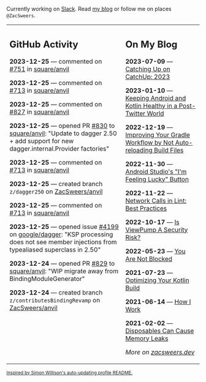 Currently working on [Slack](https://slack.com/). Read [my blog](https://zacsweers.dev/) or follow me on places `@ZacSweers`.

<table><tr><td valign="top" width="60%">

## GitHub Activity
<!-- githubActivity starts -->
**2023-12-25** — commented on [#751](https://github.com/square/anvil/issues/751#issuecomment-1869067467) in [square/anvil](https://github.com/square/anvil)

**2023-12-25** — commented on [#713](https://github.com/square/anvil/pull/713#issuecomment-1868829611) in [square/anvil](https://github.com/square/anvil)

**2023-12-25** — commented on [#827](https://github.com/square/anvil/pull/827#issuecomment-1868828946) in [square/anvil](https://github.com/square/anvil)

**2023-12-25** — opened PR [#830](https://github.com/square/anvil/pull/830) to [square/anvil](https://github.com/square/anvil): "Update to dagger 2.50 + add support for new dagger.internal.Provider factories"

**2023-12-25** — commented on [#713](https://github.com/square/anvil/pull/713#issuecomment-1868827395) in [square/anvil](https://github.com/square/anvil)

**2023-12-25** — created branch `z/dagger250` on [ZacSweers/anvil](https://github.com/ZacSweers/anvil)

**2023-12-25** — commented on [#713](https://github.com/square/anvil/pull/713#issuecomment-1868811834) in [square/anvil](https://github.com/square/anvil)

**2023-12-25** — opened issue [#4199](https://github.com/google/dagger/issues/4199) on [google/dagger](https://github.com/google/dagger): "KSP processing does not see member injections from typealiased superclass in 2.50"

**2023-12-24** — opened PR [#829](https://github.com/square/anvil/pull/829) to [square/anvil](https://github.com/square/anvil): "WIP migrate away from BindingModuleGenerator"

**2023-12-24** — created branch `z/contributesBindingRevamp` on [ZacSweers/anvil](https://github.com/ZacSweers/anvil)
<!-- githubActivity ends -->
</td><td valign="top" width="40%">

## On My Blog
<!-- blog starts -->
**2023-07-09** — [Catching Up on CatchUp: 2023](https://www.zacsweers.dev/catching-up-on-catchup-2023/)

**2023-01-10** — [Keeping Android and Kotlin Healthy in a Post-Twitter World](https://www.zacsweers.dev/keeping-android-healthy/)

**2022-12-19** — [Improving Your Gradle Workflow by Not Auto-reloading Build Files](https://www.zacsweers.dev/improving-your-workflow-by-not-auto-reloading-build-files/)

**2022-11-30** — [Android Studio's "I'm Feeling Lucky" Button](https://www.zacsweers.dev/android-studios-im-feeling-lucky-button/)

**2022-11-22** — [Network Calls in Lint: Best Practices](https://www.zacsweers.dev/network-calls-in-lint-best-practices/)

**2022-10-17** — [Is ViewPump A Security Risk?](https://www.zacsweers.dev/is-viewpump-a-security-risk/)

**2022-05-23** — [You Are Not Blocked](https://www.zacsweers.dev/you-are-not-blocked/)

**2021-07-23** — [Optimizing Your Kotlin Build](https://www.zacsweers.dev/optimizing-your-kotlin-build/)

**2021-06-14** — [How I Work](https://www.zacsweers.dev/how-i-work/)

**2021-02-02** — [Disposables Can Cause Memory Leaks](https://www.zacsweers.dev/disposables-can-cause-memory-leaks/)
<!-- blog ends -->
_More on [zacsweers.dev](https://zacsweers.dev/)_
</td></tr></table>

<sub><a href="https://simonwillison.net/2020/Jul/10/self-updating-profile-readme/">Inspired by Simon Willison's auto-updating profile README.</a></sub>